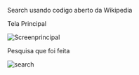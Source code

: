 Search usando codigo aberto da Wikipedia

Tela Principal

![Screenprincipal](https://github.com/user-attachments/assets/eae5ad06-1344-49d9-aef0-5c714525a502)


Pesquisa que foi feita


![search](https://github.com/user-attachments/assets/d7a2cd08-3159-4cf6-b4bd-9642ed549b94)
